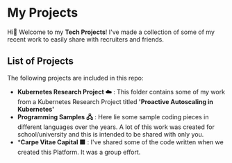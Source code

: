 # My Projects 

Hi👋 Welcome to my **Tech Projects**! I've made a collection of some of my recent work to easily share with recruiters and friends.


## List of Projects

The following projects are included in this repo:

-  **Kubernetes Research Project ☁️** : This folder contains some of my work from a Kubernetes Research Project titled **'Proactive Autoscaling in Kubernetes'**
-  **Programming Samples 🖧** : Here lie some sample coding pieces in different languages over the years. A lot of this work was created for school/university and this is intended to be shared with only you.
-  ***Carpe Vitae Capital 🟩** : I've shared some of the code written when we created this Platform. It was a group effort.
